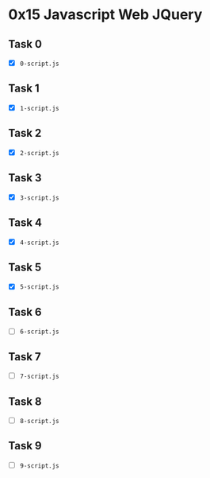 # 0x15 Javascript Web JQuery

## Task 0
- [x] `0-script.js`

## Task 1
- [x] `1-script.js`

## Task 2
- [x] `2-script.js`

## Task 3
- [x] `3-script.js`

## Task 4
- [x] `4-script.js`

## Task 5
- [x] `5-script.js`

## Task 6
- [ ] `6-script.js`

## Task 7
- [ ] `7-script.js`

## Task 8
- [ ] `8-script.js`

## Task 9
- [ ] `9-script.js`

